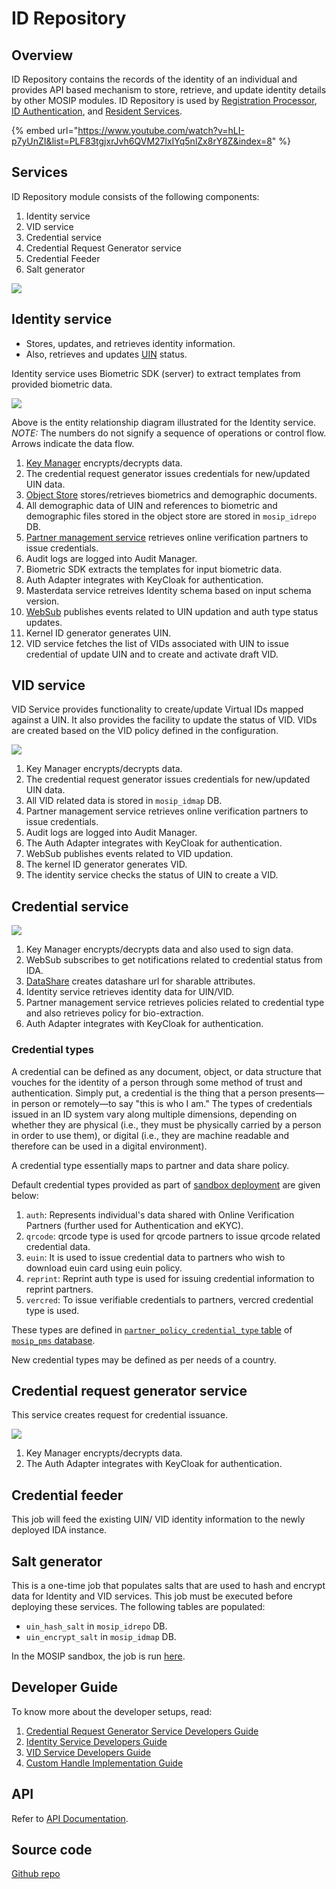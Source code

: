 # ID Repository

## Overview

ID Repository contains the records of the identity of an individual and provides API based mechanism to store, retrieve, and update identity details by other MOSIP modules. ID Repository is used by [Registration Processor](../registration-processor/), [ID Authentication](../id-authentication-services/), and [Resident Services](../resident-services/).

{% embed url="https://www.youtube.com/watch?v=hLI-p7yUnZI&list=PLF83tgjxrJvh6QVM27lxIYq5nlZx8rY8Z&index=8" %}

## Services

ID Repository module consists of the following components:

1. Identity service
2. VID service
3. Credential service
4. Credential Request Generator service
5. Credential Feeder
6. Salt generator

![](../../.gitbook/assets/id-repository.png)

## Identity service

* Stores, updates, and retrieves identity information.
* Also, retrieves and updates [UIN](../../id-lifecycle-management/identifiers.md#uin) status.

Identity service uses Biometric SDK (server) to extract templates from provided biometric data.

![](../../.gitbook/assets/identity-service.png)

Above is the entity relationship diagram illustrated for the Identity service. _NOTE:_ The numbers do not signify a sequence of operations or control flow. Arrows indicate the data flow.

1. [Key Manager](../keymanager/) encrypts/decrypts data.
2. The credential request generator issues credentials for new/updated UIN data.
3. [Object Store](../persistence/object-store.md) stores/retrieves biometrics and demographic documents.
4. All demographic data of UIN and references to biometric and demographic files stored in the object store are stored in `mosip_idrepo` DB.
5. [Partner management service](../partner-management-services/) retrieves online verification partners to issue credentials.
6. Audit logs are logged into Audit Manager.
7. Biometric SDK extracts the templates for input biometric data.
8. Auth Adapter integrates with KeyCloak for authentication.
9. Masterdata service retreives Identity schema based on input schema version.
10. [WebSub](../websub/) publishes events related to UIN updation and auth type status updates.
11. Kernel ID generator generates UIN.
12. VID service fetches the list of VIDs associated with UIN to issue credential of update UIN and to create and activate draft VID.

## VID service

VID Service provides functionality to create/update Virtual IDs mapped against a UIN. It also provides the facility to update the status of VID. VIDs are created based on the VID policy defined in the configuration.

![](<../../.gitbook/assets/VID-service (1).png>)

1. Key Manager encrypts/decrypts data.
2. The credential request generator issues credentials for new/updated UIN data.&#x20;
3. All VID related data is stored in `mosip_idmap` DB.
4. Partner management service retrieves online verification partners to issue credentials.
5. Audit logs are logged into Audit Manager.
6. The Auth Adapter integrates with KeyCloak for authentication.
7. WebSub publishes events related to VID updation.
8. The kernel ID generator generates VID.
9. The identity service checks the status of UIN to create a VID.

## Credential service

![](../../.gitbook/assets/credential-service.png)

1. Key Manager encrypts/decrypts data and also used to sign data.
2. WebSub subscribes to get notifications related to credential status from IDA.
3. [DataShare](../datashare.md) creates datashare url for sharable attributes.
4. Identity service retrieves identity data for UIN/VID.
5. Partner management service retrieves policies related to credential type and also retrieves policy for bio-extraction.
6. Auth Adapter integrates with KeyCloak for authentication.

### Credential types

A credential can be defined as any document, object, or data structure that vouches for the identity of a person through some method of trust and authentication. Simply put, a credential is the thing that a person presents—in person or remotely—to say "this is who I am." The types of credentials issued in an ID system vary along multiple dimensions, depending on whether they are physical (i.e., they must be physically carried by a person in order to use them), or digital (i.e., they are machine readable and therefore can be used in a digital environment).

A credential type essentially maps to partner and data share policy.

Default credential types provided as part of [sandbox deployment](../../sandbox-details.md) are given below:

1. `auth`: Represents individual's data shared with Online Verification Partners (further used for Authentication and eKYC).
2. `qrcode`: qrcode type is used for qrcode partners to issue qrcode related credential data.
3. `euin`: It is used to issue credential data to partners who wish to download euin card using euin policy.
4. `reprint`: Reprint auth type is used for issuing credential information to reprint partners.
5. `vercred`: To issue verifiable credentials to partners, vercred credential type is used.

These types are defined in [`partner_policy_credential_type` table](https://github.com/mosip/partner-management-services/blob/release-1.2.0/db\_scripts/mosip\_pms/ddl/pms-partner\_policy\_credential\_type.sql) of [`mosip_pms` database](https://github.com/mosip/partner-management-services/blob/release-1.2.0/db\_scripts/mosip\_pms/).

New credential types may be defined as per needs of a country.

## Credential request generator service

This service creates request for credential issuance.

![](<../../.gitbook/assets/credential-request-generator (1).png>)

1. Key Manager encrypts/decrypts data.
2. The Auth Adapter integrates with KeyCloak for authentication.

## Credential feeder

This job will feed the existing UIN/ VID identity information to the newly deployed IDA instance.

## Salt generator

This is a one-time job that populates salts that are used to hash and encrypt data for Identity and VID services. This job must be executed before deploying these services. The following tables are populated:

* `uin_hash_salt` in `mosip_idrepo` DB.
* `uin_encrypt_salt` in `mosip_idmap` DB.

In the MOSIP sandbox, the job is run [here](https://github.com/mosip/mosip-infra/blob/release-1.2.0/deployment/v3/mosip/idrepo/install.sh).

## Developer Guide

To know more about the developer setups, read:

1. [Credential Request Generator Service Developers Guide](https://docs.mosip.io/1.2.0/modules/id-repository/id-repository-credential-request-generator-service-developer-guide)
2. [Identity Service Developers Guide](https://docs.mosip.io/1.2.0/modules/id-repository/id-repository-identity-service-developer-guide)
3. [VID Service Developers Guide](https://docs.mosip.io/1.2.0/modules/id-repository/id-repository-vid-service-developer-guide)
4. [Custom Handle Implementation Guide](https://docs.mosip.io/1.2.0/modules/id-repository/custom-handle)

## API

Refer to [API Documentation](https://mosip.github.io/documentation/1.2.0/1.2.0.html).

## Source code

[Github repo](https://github.com/mosip/id-repository/tree/release-1.2.0)
